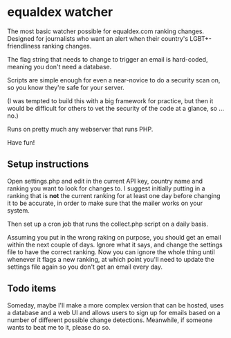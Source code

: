 # equaldex watcher

The most basic watcher possible for equaldex.com ranking changes. Designed for journalists who want an alert when their country's LGBT+-friendliness ranking changes.

The flag string that needs to change to trigger an email is hard-coded, meaning you don't need a database. 

Scripts are simple enough for even a near-novice to do a security scan on, so you know they're safe for your server. 

(I was tempted to build this with a big framework for practice, but then it would be difficult for others to vet the security of the code at a glance, so ... no.)

Runs on pretty much any webserver that runs PHP. 

Have fun!

## Setup instructions

Open settings.php and edit in the current API key, country name and ranking you want to look for changes to. I suggest initially putting in a ranking that is **not** the current ranking for at least one day before changing it to be accurate, in order to make sure that the mailer works on your system. 

Then set up a cron job that runs the collect.php script on a daily basis. 

Assuming you put in the wrong raking on purpose, you should get an email within the next couple of days. Ignore what it says, and change the settings file to have the correct ranking. Now you can ignore the whole thing until whenever it flags a new ranking, at which point you'll need to update the settings file again so you don't get an email every day. 

## Todo items

Someday, maybe I'll make a more complex version that can be hosted, uses a database and a web UI and allows users to sign up for emails based on a number of different possible change detections. Meanwhile, if someone wants to beat me to it, please do so.

